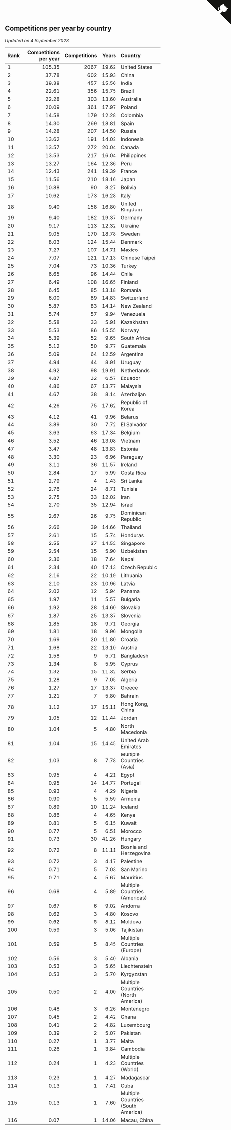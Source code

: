 ## Competitions per year by country

*Updated on  4 September 2023*

| Rank | Competitions per year | Competitions | Years | Country |
| :--- | ---: | ---: | ---: | :--- |
| 1 | 105.35 | 2067 | 19.62 | United States |
| 2 | 37.78 | 602 | 15.93 | China |
| 3 | 29.38 | 457 | 15.56 | India |
| 4 | 22.61 | 356 | 15.75 | Brazil |
| 5 | 22.28 | 303 | 13.60 | Australia |
| 6 | 20.09 | 361 | 17.97 | Poland |
| 7 | 14.58 | 179 | 12.28 | Colombia |
| 8 | 14.30 | 269 | 18.81 | Spain |
| 9 | 14.28 | 207 | 14.50 | Russia |
| 10 | 13.62 | 191 | 14.02 | Indonesia |
| 11 | 13.57 | 272 | 20.04 | Canada |
| 12 | 13.53 | 217 | 16.04 | Philippines |
| 13 | 13.27 | 164 | 12.36 | Peru |
| 14 | 12.43 | 241 | 19.39 | France |
| 15 | 11.56 | 210 | 18.16 | Japan |
| 16 | 10.88 | 90 | 8.27 | Bolivia |
| 17 | 10.62 | 173 | 16.28 | Italy |
| 18 | 9.40 | 158 | 16.80 | United Kingdom |
| 19 | 9.40 | 182 | 19.37 | Germany |
| 20 | 9.17 | 113 | 12.32 | Ukraine |
| 21 | 9.05 | 170 | 18.78 | Sweden |
| 22 | 8.03 | 124 | 15.44 | Denmark |
| 23 | 7.27 | 107 | 14.71 | Mexico |
| 24 | 7.07 | 121 | 17.13 | Chinese Taipei |
| 25 | 7.04 | 73 | 10.36 | Turkey |
| 26 | 6.65 | 96 | 14.44 | Chile |
| 27 | 6.49 | 108 | 16.65 | Finland |
| 28 | 6.45 | 85 | 13.18 | Romania |
| 29 | 6.00 | 89 | 14.83 | Switzerland |
| 30 | 5.87 | 83 | 14.14 | New Zealand |
| 31 | 5.74 | 57 | 9.94 | Venezuela |
| 32 | 5.58 | 33 | 5.91 | Kazakhstan |
| 33 | 5.53 | 86 | 15.55 | Norway |
| 34 | 5.39 | 52 | 9.65 | South Africa |
| 35 | 5.12 | 50 | 9.77 | Guatemala |
| 36 | 5.09 | 64 | 12.59 | Argentina |
| 37 | 4.94 | 44 | 8.91 | Uruguay |
| 38 | 4.92 | 98 | 19.91 | Netherlands |
| 39 | 4.87 | 32 | 6.57 | Ecuador |
| 40 | 4.86 | 67 | 13.77 | Malaysia |
| 41 | 4.67 | 38 | 8.14 | Azerbaijan |
| 42 | 4.26 | 75 | 17.62 | Republic of Korea |
| 43 | 4.12 | 41 | 9.96 | Belarus |
| 44 | 3.89 | 30 | 7.72 | El Salvador |
| 45 | 3.63 | 63 | 17.34 | Belgium |
| 46 | 3.52 | 46 | 13.08 | Vietnam |
| 47 | 3.47 | 48 | 13.83 | Estonia |
| 48 | 3.30 | 23 | 6.96 | Paraguay |
| 49 | 3.11 | 36 | 11.57 | Ireland |
| 50 | 2.84 | 17 | 5.99 | Costa Rica |
| 51 | 2.79 | 4 | 1.43 | Sri Lanka |
| 52 | 2.76 | 24 | 8.71 | Tunisia |
| 53 | 2.75 | 33 | 12.02 | Iran |
| 54 | 2.70 | 35 | 12.94 | Israel |
| 55 | 2.67 | 26 | 9.75 | Dominican Republic |
| 56 | 2.66 | 39 | 14.66 | Thailand |
| 57 | 2.61 | 15 | 5.74 | Honduras |
| 58 | 2.55 | 37 | 14.52 | Singapore |
| 59 | 2.54 | 15 | 5.90 | Uzbekistan |
| 60 | 2.36 | 18 | 7.64 | Nepal |
| 61 | 2.34 | 40 | 17.13 | Czech Republic |
| 62 | 2.16 | 22 | 10.19 | Lithuania |
| 63 | 2.10 | 23 | 10.96 | Latvia |
| 64 | 2.02 | 12 | 5.94 | Panama |
| 65 | 1.97 | 11 | 5.57 | Bulgaria |
| 66 | 1.92 | 28 | 14.60 | Slovakia |
| 67 | 1.87 | 25 | 13.37 | Slovenia |
| 68 | 1.85 | 18 | 9.71 | Georgia |
| 69 | 1.81 | 18 | 9.96 | Mongolia |
| 70 | 1.69 | 20 | 11.80 | Croatia |
| 71 | 1.68 | 22 | 13.10 | Austria |
| 72 | 1.58 | 9 | 5.71 | Bangladesh |
| 73 | 1.34 | 8 | 5.95 | Cyprus |
| 74 | 1.32 | 15 | 11.32 | Serbia |
| 75 | 1.28 | 9 | 7.05 | Algeria |
| 76 | 1.27 | 17 | 13.37 | Greece |
| 77 | 1.21 | 7 | 5.80 | Bahrain |
| 78 | 1.12 | 17 | 15.11 | Hong Kong, China |
| 79 | 1.05 | 12 | 11.44 | Jordan |
| 80 | 1.04 | 5 | 4.80 | North Macedonia |
| 81 | 1.04 | 15 | 14.45 | United Arab Emirates |
| 82 | 1.03 | 8 | 7.78 | Multiple Countries (Asia) |
| 83 | 0.95 | 4 | 4.21 | Egypt |
| 84 | 0.95 | 14 | 14.77 | Portugal |
| 85 | 0.93 | 4 | 4.29 | Nigeria |
| 86 | 0.90 | 5 | 5.59 | Armenia |
| 87 | 0.89 | 10 | 11.24 | Iceland |
| 88 | 0.86 | 4 | 4.65 | Kenya |
| 89 | 0.81 | 5 | 6.15 | Kuwait |
| 90 | 0.77 | 5 | 6.51 | Morocco |
| 91 | 0.73 | 30 | 41.26 | Hungary |
| 92 | 0.72 | 8 | 11.11 | Bosnia and Herzegovina |
| 93 | 0.72 | 3 | 4.17 | Palestine |
| 94 | 0.71 | 5 | 7.03 | San Marino |
| 95 | 0.71 | 4 | 5.67 | Mauritius |
| 96 | 0.68 | 4 | 5.89 | Multiple Countries (Americas) |
| 97 | 0.67 | 6 | 9.02 | Andorra |
| 98 | 0.62 | 3 | 4.80 | Kosovo |
| 99 | 0.62 | 5 | 8.12 | Moldova |
| 100 | 0.59 | 3 | 5.06 | Tajikistan |
| 101 | 0.59 | 5 | 8.45 | Multiple Countries (Europe) |
| 102 | 0.56 | 3 | 5.40 | Albania |
| 103 | 0.53 | 3 | 5.65 | Liechtenstein |
| 104 | 0.53 | 3 | 5.70 | Kyrgyzstan |
| 105 | 0.50 | 2 | 4.00 | Multiple Countries (North America) |
| 106 | 0.48 | 3 | 6.26 | Montenegro |
| 107 | 0.45 | 2 | 4.42 | Ghana |
| 108 | 0.41 | 2 | 4.82 | Luxembourg |
| 109 | 0.39 | 2 | 5.07 | Pakistan |
| 110 | 0.27 | 1 | 3.77 | Malta |
| 111 | 0.26 | 1 | 3.84 | Cambodia |
| 112 | 0.24 | 1 | 4.23 | Multiple Countries (World) |
| 113 | 0.23 | 1 | 4.27 | Madagascar |
| 114 | 0.13 | 1 | 7.41 | Cuba |
| 115 | 0.13 | 1 | 7.60 | Multiple Countries (South America) |
| 116 | 0.07 | 1 | 14.06 | Macau, China |


<a href="https://github.com/JustinTimeCuber/wca_statistics" class="github-corner" aria-label="View source on Github"><svg width="80" height="80" viewBox="0 0 250 250" style="fill:#151513; color:#fff; position: absolute; top: 0; border: 0; right: 0;" aria-hidden="true"><path d="M0,0 L115,115 L130,115 L142,142 L250,250 L250,0 Z"></path><path d="M128.3,109.0 C113.8,99.7 119.0,89.6 119.0,89.6 C122.0,82.7 120.5,78.6 120.5,78.6 C119.2,72.0 123.4,76.3 123.4,76.3 C127.3,80.9 125.5,87.3 125.5,87.3 C122.9,97.6 130.6,101.9 134.4,103.2" fill="currentColor" style="transform-origin: 130px 106px;" class="octo-arm"></path><path d="M115.0,115.0 C114.9,115.1 118.7,116.5 119.8,115.4 L133.7,101.6 C136.9,99.2 139.9,98.4 142.2,98.6 C133.8,88.0 127.5,74.4 143.8,58.0 C148.5,53.4 154.0,51.2 159.7,51.0 C160.3,49.4 163.2,43.6 171.4,40.1 C171.4,40.1 176.1,42.5 178.8,56.2 C183.1,58.6 187.2,61.8 190.9,65.4 C194.5,69.0 197.7,73.2 200.1,77.6 C213.8,80.2 216.3,84.9 216.3,84.9 C212.7,93.1 206.9,96.0 205.4,96.6 C205.1,102.4 203.0,107.8 198.3,112.5 C181.9,128.9 168.3,122.5 157.7,114.1 C157.9,116.9 156.7,120.9 152.7,124.9 L141.0,136.5 C139.8,137.7 141.6,141.9 141.8,141.8 Z" fill="currentColor" class="octo-body"></path></svg></a><style>.github-corner:hover .octo-arm{animation:octocat-wave 560ms ease-in-out}@keyframes octocat-wave{0%,100%{transform:rotate(0)}20%,60%{transform:rotate(-25deg)}40%,80%{transform:rotate(10deg)}}@media (max-width:500px){.github-corner:hover .octo-arm{animation:none}.github-corner .octo-arm{animation:octocat-wave 560ms ease-in-out}}</style>
